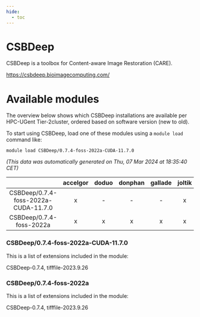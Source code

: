 ```yaml
---
hide:
  - toc
---
```


CSBDeep
=======


CSBDeep is a toolbox for Content-aware Image Restoration (CARE).

https://csbdeep.bioimagecomputing.com/
# Available modules


The overview below shows which CSBDeep installations are available per HPC-UGent Tier-2cluster, ordered based on software version (new to old).

To start using CSBDeep, load one of these modules using a `module load` command like:

```shell
module load CSBDeep/0.7.4-foss-2022a-CUDA-11.7.0
```

*(This data was automatically generated on Thu, 07 Mar 2024 at 18:35:40 CET)*  

| |accelgor|doduo|donphan|gallade|joltik|skitty|
| :---: | :---: | :---: | :---: | :---: | :---: | :---: |
|CSBDeep/0.7.4-foss-2022a-CUDA-11.7.0|x|-|-|-|x|-|
|CSBDeep/0.7.4-foss-2022a|x|x|x|x|x|x|


### CSBDeep/0.7.4-foss-2022a-CUDA-11.7.0

This is a list of extensions included in the module:

CSBDeep-0.7.4, tifffile-2023.9.26

### CSBDeep/0.7.4-foss-2022a

This is a list of extensions included in the module:

CSBDeep-0.7.4, tifffile-2023.9.26
